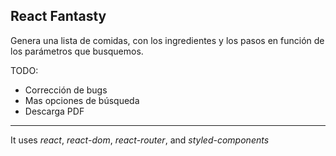 ## React Fantasty

Genera una lista de comidas, con los ingredientes y los pasos en función de los parámetros que busquemos.

TODO:
- Corrección de bugs
- Mas opciones de búsqueda
- Descarga PDF

----

It uses *react*, *react-dom*, *react-router*, and *styled-components* 
